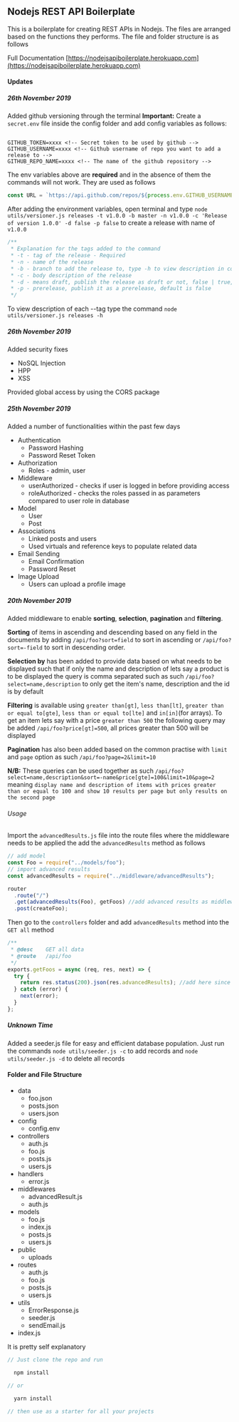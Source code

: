 ## Nodejs REST API Boilerplate

This is a boilerplate for creating REST APIs in Nodejs. The files are arranged
based on the functions they performs. The file and folder structure is as follows

Full Documentation [https://nodejsapiboilerplate.herokuapp.com](https://nodejsapiboilerplate.herokuapp.com)

#### Updates

##### 26th November 2019

Added github versioning through the terminal
**Important:** Create a `secret.env` file inside the config folder and add config variables as follows:

```env

GITHUB_TOKEN=xxxx <!-- Secret token to be used by github -->
GITHUB_USERNAME=xxxx <!-- Github username of repo you want to add a release to -->
GITHUB_REPO_NAME=xxxx <!-- The name of the github repository -->

```

The env variables above are **required** and in the absence of them the commands will not work. They are used as follows

```javascript
const URL = `https://api.github.com/repos/${process.env.GITHUB_USERNAME}/${process.env.GITHUB_REPO_NAME}/releases?access_token=${process.env.GITHUB_TOKEN}`;
```

After adding the environment variables, open terminal and type `node utils/versioner.js releases -t v1.0.0 -b master -n v1.0.0 -c 'Release of version 1.0.0' -d false -p false` to create a release with name of `v1.0.0`

```javascript
/**
 * Explanation for the tags added to the command
 * -t - tag of the release - Required
 * -n - name of the release
 * -b - branch to add the release to, type -h to view description in command prompt
 * -c - body description of the release
 * -d - means draft, publish the release as draft or not, false | true, default is false
 * -p - prerelease, publish it as a prerelease, default is false
 */
```

To view description of each --tag type the command `node utils/versioner.js releases -h`

##### 26th November 2019

Added security fixes

- NoSQL Injection
- HPP
- XSS

Provided global access by using the CORS package

##### 25th November 2019

Added a number of functionalities within the past few days

- Authentication
  - Password Hashing
  - Password Reset Token
- Authorization
  - Roles - admin, user
- Middleware
  - userAuthorized - checks if user is logged in before providing access
  - roleAuthorized - checks the roles passed in as parameters compared to user role in database
- Model
  - User
  - Post
- Associations
  - Linked posts and users
  - Used virtuals and reference keys to populate related data
- Email Sending
  - Email Confirmation
  - Password Reset
- Image Upload
  - Users can upload a profile image

##### 20th November 2019

Added middleware to enable **sorting**, **selection**, **pagination** and **filtering**.

**Sorting** of items in ascending and descending based on any field in the documents by adding `/api/foo?sort=field` to sort in ascending or `/api/foo?sort=-field` to sort in descending order.

**Selection by** has been added to provide data based on what needs to be displayed such that if only the name and description of lets say a product is to be displayed the query is comma separated such as such `/api/foo?select=name,description` to only get the item's name, description and the id is by default

**Filtering** is available using `greater than[gt]`, `less than[lt]`, `greater than or equal to[gte]`, `less than or equal to[lte]` and `in[in]`(for arrays). To get an item lets say with a price `greater than 500` the following query may be added `/api/foo?price[gt]=500`, all prices greater than 500 will be displayed

**Pagination** has also been added based on the common practise with `limit` and `page` option as such `/api/foo?page=2&limit=10`

**N/B:** These queries can be used together as such `/api/foo?select=name,description&sort=-name&price[gte]=100&limit=10&page=2` meaning `display name and description of items with prices greater than or equal to 100 and show 10 results per page but only results on the second page`

###### Usage

Import the `advancedResults.js` file into the route files where the middleware needs to be applied the add the `advancedResults` method as follows

```javascript
// add model
const Foo = require("../models/foo");
// import advanced results
const advancedResults = require("../middleware/advancedResults");

router
  .route("/")
  .get(advancedResults(Foo), getFoos) //add advanced results as middleware
  .post(createFoo);
```

Then go to the `controllers` folder and add `advancedResults` method into the `GET all` method

```javascript
/**
 * @desc    GET all data
 * @route   /api/foo
 */
exports.getFoos = async (req, res, next) => {
  try {
    return res.status(200).json(res.advancedResults); //add here since we added it to res
  } catch (error) {
    next(error);
  }
};
```

##### Unknown Time

Added a seeder.js file for easy and efficient database population. Just run the commands `node utils/seeder.js -c` to add records and `node utils/seeder.js -d` to delete all records

#### Folder and File Structure

- data
  - foo.json
  - posts.json
  - users.json
- config
  - config.env
- controllers
  - auth.js
  - foo.js
  - posts.js
  - users.js
- handlers
  - error.js
- middlewares
  - advancedResult.js
  - auth.js
- models
  - foo.js
  - index.js
  - posts.js
  - users.js
- public
  - uploads
- routes
  - auth.js
  - foo.js
  - posts.js
  - users.js
- utils
  - ErrorResponse.js
  - seeder.js
  - sendEmail.js
- index.js

It is pretty self explanatory

```javascript
// Just clone the repo and run

  npm install

// or

  yarn install

// then use as a starter for all your projects

```
